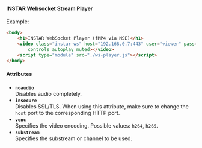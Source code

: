 #### INSTAR Websocket Stream Player



Example:
```html
<body>
    <h1>INSTAR WebSocket Player (fMP4 via MSE)</h1>
    <video class="instar-ws" host="192.168.0.7:443" user="viewer" pass="viewer" venc="h264" substream="12"
        controls autoplay muted></video>
    <script type="module" src="./ws-player.js"></script>
</body>
```

#### Attributes



- **`noaudio`**  
  Disables audio completely.
- **`insecure`**  
  Disables SSL/TLS. When using this attribute, make sure to change the `host` port to the corresponding HTTP port.
- **`venc`**  
  Specifies the video encoding. Possible values: `h264`, `h265`.
- **`substream`**  
  Specifies the substream or channel to be used.
